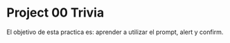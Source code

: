 # Project 00 Trivia

El objetivo de esta practica es: aprender a utilizar el prompt, alert y confirm.

